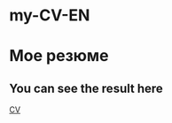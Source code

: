 # my-CV-EN
# Мое резюме
## You can see the result here
[CV](https://karen-1992.github.io/my-cv-en/)
